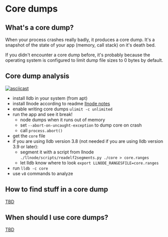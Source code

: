 # Core dumps

## What's a core dump?

When your process crashes really badly, it produces a core dump. It's a snapshot of the state of your app (memory, call stack) on it's death bed.

If you didn't encounter a core dump before, it's probably because the operating system is configured to limit dump file sizes to 0 bytes by default.

## Core dump analysis

[![asciicast](https://asciinema.org/a/101812.png)](https://asciinema.org/a/101812)

- install lldb in your system (from apt)
- install llnode according to readme [llnode notes](llnode.md)
- enable writing core dumps `ulimit -c unlimited`
- run the app and see it break!
  - node dumps when it runs out of memory
  - set `--abort-on-uncaught-exception` to dump core on crash
  - call `process.abort()`
- get the `core` file
- if you are using lldb version 3.8 (not needed if you are using lldb version 3.9 or later):
  - segment it with a script from llnode `./llnode/scripts/readelf2segments.py ./core > core.ranges`
  - let lldb know where to look `export LLNODE_RANGESFILE=core.ranges`
- run `lldb -c core`
- use `v8` commands to analyze

## How to find stuff in a core dump

[TBD](tbd.md)

## When should I use core dumps?

[TBD](tbd.md)
